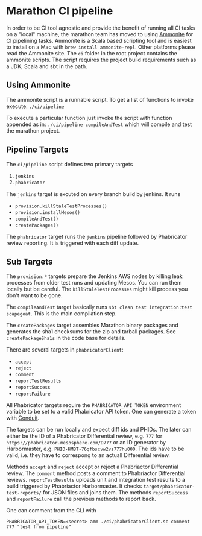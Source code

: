 # Marathon CI pipeline

In order to be CI tool agnostic and provide the benefit of running all CI tasks
on a "local" machine, the marathon team has moved to using [Ammonite](http://www.lihaoyi.com/Ammonite/)
for CI pipelining tasks.   Ammonite is a Scala based scripting tool and is
easiest to install on a Mac with `brew install ammonite-repl`.  Other platforms
please read the Ammonite site.   The `ci` folder in the root project contains
the ammonite scripts.   The script requires the project build requirements such
as a JDK, Scala and sbt in the path.


## Using Ammonite

The ammonite script is a runnable script.  To get a list of functions to invoke execute: `./ci/pipeline`

To execute a particular function just invoke the script with function appended as in:
`./ci/pipeline compileAndTest` which will compile and test the marathon project.

## Pipeline Targets

The `ci/pipeline` script defines two primary targets

1. `jenkins`
2. `phabricator`

The `jenkins` target is excuted on every branch build by jenkins. It runs

  * `provision.killStaleTestProcesses()`
  * `provision.installMesos()`
  * `compileAndTest()`
  * `createPackages()`

The `phabricator` target runs the `jenkins` pipeline followed by Phabricator
review reporting. It is triggered with each diff update.

## Sub Targets

The `provision.*` targets prepare the Jenkins AWS nodes by killing leak
processes from older test runs and updating Mesos. You can run them locally but
be careful. The `killStaleTestProcesses` might kill process you don't want to be
gone.

The `compileAndTest` target basically runs `sbt clean test integration:test
scapegoat`. This is the main compilation step.

The `createPackages` target assembles Marathon binary packages and generates the
sha1 checksums for the zip and tarball packages. See `createPackageSha1s` in the
code base for details.

There are several targets in `phabricatorClient`:

  * `accept`
  * `reject`
  * `comment`
  * `reportTestResults`
  * `reportSuccess`
  * `reportFailure`

All Phabricator targets require the `PHABRICATOR_API_TOKEN` environment variable
to be set to a valid Phabricator API token. One can generate a token with
[Conduit](https://phabricator.mesosphere.com/conduit/login/).

The targets can be run locally and expect diff ids and PHIDs. The later can
either be the ID of a Phabricator Differential review, e.g. `777` for
`https://phabricator.mesosphere.com/D777` or an ID generator by Harbormaster,
e.g. `PHID-HMBT-76qfbscvw2vs777hu000`. The ids have to be valid, i.e. they have
to correspong to an actuall Differential review.

Methods `accept` and `reject` accept or reject a Phabriactor Differential review.
The `comment` method posts a comment to Phabriactor Differential reviews.
`reportTestResults` uploads unit and integration test results to a build
triggered by Phabriactor Harbormaster. It checks `target/phabricator-test-reports/`
for JSON files and joins them. The methods `reportSuccess` and `reportFailure`
call the previous methods to report back.

One can comment from the CLI with
```
PHABRICATOR_API_TOKEN=<secret> amm ./ci/phabricatorClient.sc comment 777 "test from pipeline"
```
